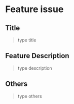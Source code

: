 # Feature issue

## Title
> type title
 
## Feature Description
> type description

## Others
> type others